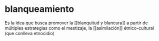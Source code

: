 # blanqueamiento
Es la idea que busca promover la [[blanquitud y blancura]] a partir de múltiples estrategias como el mestizaje, la [[asimilación]] étnico-cultural (que conlleva etnocidio)
